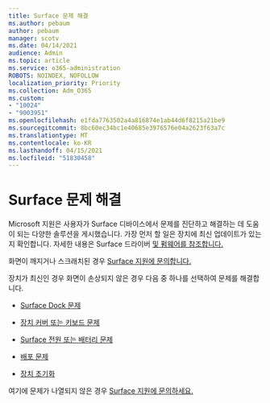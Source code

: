 ```yaml
---
title: Surface 문제 해결
ms.author: pebaum
author: pebaum
manager: scotv
ms.date: 04/14/2021
audience: Admin
ms.topic: article
ms.service: o365-administration
ROBOTS: NOINDEX, NOFOLLOW
localization_priority: Priority
ms.collection: Adm_O365
ms.custom:
- "10024"
- "9003951"
ms.openlocfilehash: e1fda7763502a4a816874e1ab44d6f8215a21be9
ms.sourcegitcommit: 8bc60ec34bc1e40685e3976576e04a2623f63a7c
ms.translationtype: MT
ms.contentlocale: ko-KR
ms.lasthandoff: 04/15/2021
ms.locfileid: "51830458"
---
```

# <a name="troubleshoot-surface"></a>Surface 문제 해결

Microsoft 지원은 사용자가 Surface 디바이스에서 문제를 진단하고 해결하는 데 도움이 되는 다양한 솔루션을 게시했습니다. 가장 먼저 할 일은 장치에 최신 업데이트가 있는지 확인합니다. 자세한 내용은 Surface 드라이버 [및 펌웨어를 참조합니다.](https://docs.microsoft.com/surface/support-solutions-surface#surface-drivers-and-firmware)

화면이 깨지거나 스크래치된 경우 [Surface 지원에 문의합니다.](https://docs.microsoft.com/surface/contact-surface-support?tabs=online)

장치가 최신인 경우 화면이 손상되지 않은 경우 다음 중 하나를 선택하여 문제를 해결합니다.
 
- [Surface Dock 문제](https://docs.microsoft.com/surface/support-solutions-surface#surface-dock-issues)
 
- [장치 커버 또는 키보드 문제](https://support.microsoft.com/sbs/surface/troubleshoot-your-surface-type-cover-or-keyboard-5b7ed1a7-bedd-5164-94a7-87f8e95df3fe?)
 
- [Surface 전원 또는 배터리 문제](https://docs.microsoft.com/surface/support-solutions-surface#surface-power-or-battery-issues)
 
- [배포 문제](https://docs.microsoft.com/surface/support-solutions-surface#deployment-issues)
 
- [장치 초기화](https://docs.microsoft.com/surface/support-solutions-surface#reset-device)

여기에 문제가 나열되지 않은 경우 [Surface 지원에 문의하세요.](https://docs.microsoft.com/surface/contact-surface-support?tabs=online)

